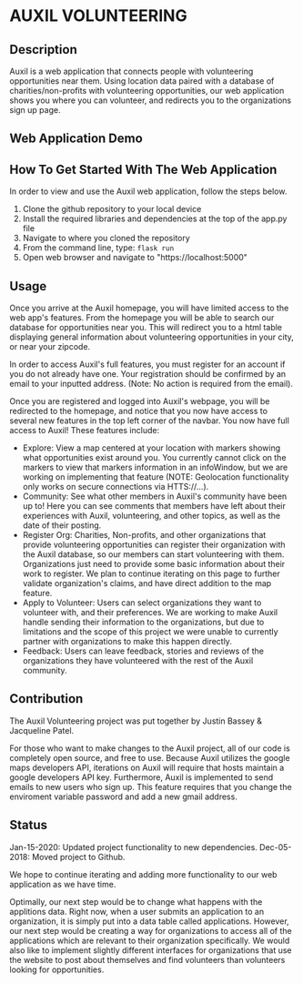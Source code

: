 # AUXIL VOLUNTEERING

## Description
Auxil is a web application that connects people with volunteering opportunities near them. Using location data paired with a database of charities/non-profits with volunteering opportunities, our web application shows you where you can volunteer, and redirects you to the organizations sign up page.

## Web Application Demo


## How To Get Started With The Web Application
In order to view and use the Auxil web application, follow the steps below.
1. Clone the github repository to your local device
2. Install the required libraries and dependencies at the top of the app.py file
3. Navigate to where you cloned the repository
4. From the command line, type: `flask run`
5. Open web browser and navigate to "https://localhost:5000"

## Usage
Once you arrive at the Auxil homepage, you will have limited access to the web app's features. From the homepage you will be able to search our database for opportunities near you. This will redirect you to a html table displaying general information about volunteering opportunities in your city, or near your zipcode.

In order to access Auxil's full features, you must register for an account if you do not already have one. Your registration should be confirmed by an email to your inputted address. (Note: No action is required from the email).

Once you are registered and logged into Auxil's webpage, you will be redirected to the homepage, and notice that you now have access to several new features in the top left corner of the navbar. You now have full access to Auxil!
These features include:
- Explore: View a map centered at your location with markers showing what opportunities exist around you. You currently cannot click on the markers to view that markers information in an infoWindow, but we are working on implementing that feature (NOTE: Geolocation functionality only works on secure connections via HTTS://...).
- Community: See what other members in Auxil's community have been up to! Here you can see comments that members have left about their experiences with Auxil, volunteering, and other topics, as well as the date of their posting.
- Register Org: Charities, Non-profits, and other organizations that provide volunteering opportunities can register their organization with the Auxil database, so our members can start volunteering with them. Organizations just need to provide some basic information about their work to register. We plan to continue iterating on this page to further validate organization's claims, and have direct addition to the map feature.
- Apply to Volunteer: Users can select organizations they want to volunteer with, and their preferences. We are working to make Auxil handle sending their information to the organizations, but due to limitations and the scope of this project we were unable to currently partner with organizations to make this happen directly.
- Feedback: Users can leave feedback, stories and reviews of the organizations they have volunteered with the rest of the Auxil community.

## Contribution
The Auxil Volunteering project was put together by Justin Bassey & Jacqueline Patel.

For those who want to make changes to the Auxil project, all of our code is completely open source, and free to use. Because Auxil utilizes the google maps developers API, iterations on Auxil will require that hosts maintain a google developers API key. Furthermore, Auxil is implemented to send emails to new users who sign up. This feature requires that you change the enviroment variable password and add a new gmail address.

## Status
Jan-15-2020: Updated project functionality to new dependencies.
Dec-05-2018: Moved project to Github.

We hope to continue iterating and adding more functionality to our web application as we have time.

Optimally, our next step would be to change what happens with the applitions data. Right now, when a user submits an application to an organization, it is simply put into a data table called applications. However, our next step would be creating a way for organizations to access all of the applications which are relevant to their organization specifically. We would also like to implement slightly different interfaces for organizations that use the website to post about themselves and find volunteers than volunteers looking for opportunities.
